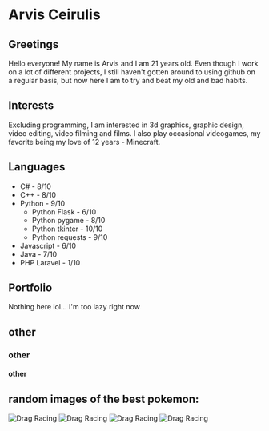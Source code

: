 # Arvis Ceirulis 
## Greetings
Hello everyone!
My name is Arvis and I am 21 years old.
Even though I work on a lot of different projects,
I still haven't gotten around to using
github on a regular basis, but now here I am
to try and beat my old and bad habits.


## Interests
Excluding programming, I am interested in 3d graphics, graphic design, video editing, video filming and films. 
I also play occasional videogames, my favorite being my love of 12 years - Minecraft.

## Languages
* C# - 8/10
* C++ - 8/10
* Python - 9/10
  * Python Flask - 6/10
  * Python pygame - 8/10
  * Python tkinter - 10/10
  * Python requests - 9/10
* Javascript - 6/10
* Java - 7/10
* PHP Laravel - 1/10
## Portfolio
Nothing here lol... I'm too lazy right now
## other
### other
#### other

## random images of the best pokemon:
![Drag Racing](https://raw.githubusercontent.com/PokeAPI/sprites/master/sprites/pokemon/4.png) ![Drag Racing](https://raw.githubusercontent.com/PokeAPI/sprites/master/sprites/pokemon/4.png) ![Drag Racing](https://raw.githubusercontent.com/PokeAPI/sprites/master/sprites/pokemon/4.png) ![Drag Racing](https://raw.githubusercontent.com/PokeAPI/sprites/master/sprites/pokemon/4.png)
